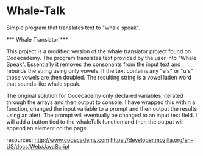 # Whale-Talk
Simple program that translates text to "whale speak".

*** Whale Translator ***

This project is a modified version of the whale translator project found on Codecademy. The program translates text provided by the user into "Whale Speak". Essentially it removes the consonants from the input text and rebuilds the string using only vowels. If the text contains any "e's" or "u's" those vowels are then doubled. The resulting string is a vowel laden word that sounds like whale speak.

The original solution for Codecademy only declared variables, iterated through the arrays and then output to console. I have wrapped this within a function, changed the input variable to a prompt and then output the results using an alert. The prompt will eventually be changed to an input text field. I will add a button tied to the whaleTalk function and then the output will append an element on the page.

resources:
http://www.codecademy.com
https://developer.mozilla.org/en-US/docs/Web/JavaScript
